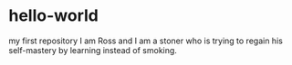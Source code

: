 # hello-world
my first repository
I am Ross and I am a stoner who is trying to regain his self-mastery by learning instead of smoking.
